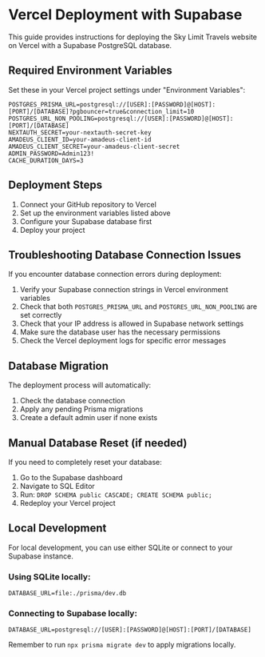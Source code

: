 # Vercel Deployment with Supabase

This guide provides instructions for deploying the Sky Limit Travels website on Vercel with a Supabase PostgreSQL database.

## Required Environment Variables

Set these in your Vercel project settings under "Environment Variables":

```
POSTGRES_PRISMA_URL=postgresql://[USER]:[PASSWORD]@[HOST]:[PORT]/[DATABASE]?pgbouncer=true&connection_limit=10
POSTGRES_URL_NON_POOLING=postgresql://[USER]:[PASSWORD]@[HOST]:[PORT]/[DATABASE]
NEXTAUTH_SECRET=your-nextauth-secret-key
AMADEUS_CLIENT_ID=your-amadeus-client-id
AMADEUS_CLIENT_SECRET=your-amadeus-client-secret
ADMIN_PASSWORD=Admin123!
CACHE_DURATION_DAYS=3
```

## Deployment Steps

1. Connect your GitHub repository to Vercel
2. Set up the environment variables listed above
3. Configure your Supabase database first
4. Deploy your project

## Troubleshooting Database Connection Issues

If you encounter database connection errors during deployment:

1. Verify your Supabase connection strings in Vercel environment variables
2. Check that both `POSTGRES_PRISMA_URL` and `POSTGRES_URL_NON_POOLING` are set correctly
3. Check that your IP address is allowed in Supabase network settings
4. Make sure the database user has the necessary permissions
5. Check the Vercel deployment logs for specific error messages

## Database Migration

The deployment process will automatically:
1. Check the database connection
2. Apply any pending Prisma migrations
3. Create a default admin user if none exists

## Manual Database Reset (if needed)

If you need to completely reset your database:

1. Go to the Supabase dashboard
2. Navigate to SQL Editor
3. Run: `DROP SCHEMA public CASCADE; CREATE SCHEMA public;`
4. Redeploy your Vercel project

## Local Development

For local development, you can use either SQLite or connect to your Supabase instance.

### Using SQLite locally:
```
DATABASE_URL=file:./prisma/dev.db
```

### Connecting to Supabase locally:
```
DATABASE_URL=postgresql://[USER]:[PASSWORD]@[HOST]:[PORT]/[DATABASE]
```

Remember to run `npx prisma migrate dev` to apply migrations locally. 